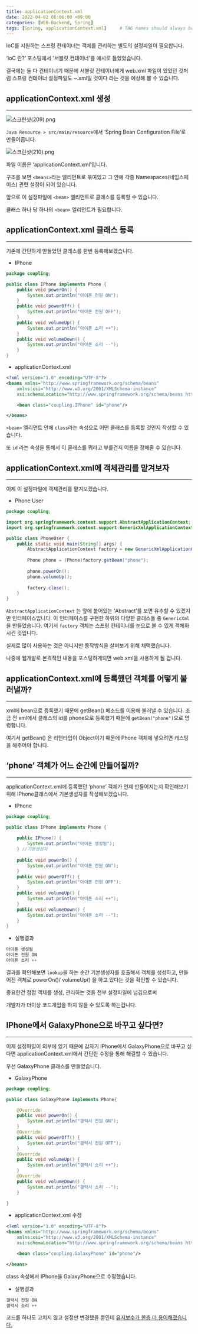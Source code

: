 ```yaml
---
title: applicationContext.xml
date: 2022-04-02 06:06:00 +09:00 
categories: [WEB-Backend, Spring] 
tags: [Spring, applicationContext.xml]     # TAG names should always be lowercase
---
```


IoC를 지원하는 스프링 컨테이너는 객체를 관리하는 별도의 설정파일이 필요합니다.

‘IoC 란?’ 포스팅에서 '서블릿 컨테이너'를 예시로 들었었습니다.

결국에는 둘 다 컨테이너기 때문에 서블릿 컨테이너에게 web.xml 파일이 있었던 것처럼 스프링 컨테이너 설정파일도 ~.xml일 것이다 라는 것을 예상해 볼 수 있습니다.

## applicationContext.xml 생성

---

![스크린샷(209).png](/assets/2022-04-02-applicationContext/1.png)

`Java Resource > src/main/resource`에서 ‘Spring Bean Configuration File’로 만들어줍니다. 

![스크린샷(210).png](/assets/2022-04-02-applicationContext/2.png)

파일 이름은 ‘applicationContext.xml’입니다.

구조를 보면 `<beans>`라는 엘리먼트로 묶여있고 그 안에 각종 Namespaces(네임스페이스) 관련 설정이 되어 있습니다. 

앞으로 이 설정파일에 `<bean>` 엘리먼트로 클래스를 등록할 수 있습니다. 

클래스 하나 당 하나의 `<bean>` 엘리먼트가 필요합니다.

## applicationContext.xml 클래스 등록

---

기존에 간단하게 만들었던 클래스를 한번 등록해보겠습니다. 

- IPhone

```java
package coupling;

public class IPhone implements Phone {
	public void powerOn() {
		System.out.println("아이폰 전원 ON");
	}
	public void powerOff() {
		System.out.println("아이폰 전원 OFF");
	}
	public void volumeUp() {
		System.out.println("아이폰 소리 ++");
	}
	public void volumeDown() {
		System.out.println("아이폰 소리 --");
	}
}
```

- applicationContext.xml

```XML
<?xml version="1.0" encoding="UTF-8"?>
<beans xmlns="http://www.springframework.org/schema/beans"
	xmlns:xsi="http://www.w3.org/2001/XMLSchema-instance"
	xsi:schemaLocation="http://www.springframework.org/schema/beans http://www.springframework.org/schema/beans/spring-beans.xsd">

	<bean class="coupling.IPhone" id="phone"/>

</beans>
```

`<bean>` 엘리먼트 안에 `class`라는 속성으로 어떤 클래스를 등록할 것인지 작성할 수 있습니다. 

또 `id` 라는 속성을 통해서 이 클래스를 뭐라고 부를건지 이름을 정해줄 수 있습니다. 

## applicationContext.xml에 객체관리를 맡겨보자

---

이제 이 설정파일에 객체관리를 맡겨보겠습니다. 

- Phone User

```java
package coupling;

import org.springframework.context.support.AbstractApplicationContext;
import org.springframework.context.support.GenericXmlApplicationContext;

public class PhoneUser {
	public static void main(String[] args) {
		AbstractApplicationContext factory = new GenericXmlApplicationContext("applicationContext.xml");
		
		Phone phone = (Phone)factory.getBean("phone");
		
		phone.powerOn();
		phone.volumeUp();
	
		factory.close();
	}
}
```

`AbstractApplicationContext` 는 앞에 붙어있는 ‘Abstract’를 보면 유추할 수 있겠지만 인터페이스입니다. 이 인터페이스를 구현한 하위의 다양한 클래스들 중 `GenericXml`을 만들었습니다. 여기서 `factory` 객체는 스프링 컨테이너를 눈으로 볼 수 있게 객체화 시킨 것입니다. 

실제로 많이 사용하는 것은 아니지만 동작방식을 살펴보기 위해 채택했습니다. 

나중에 웹개발로 본격적인 내용을 포스팅하게되면 web.xml을 사용하게 될 겁니다.

## applicationContext.xml에 등록했던 객체를 어떻게 불러낼까?

---

xml에 bean으로 등록했기 때문에 getBean() 메소드를 이용해 불러낼 수 있습니다. 조금 전 xml에서 클래스의 id를 phone으로 등록했기 때문에 `getBean("phone")`으로 명령합니다. 

여기서 getBean() 은 리턴타입이 Object이기 때문에 Phone 객체에 넣으려면 캐스팅을 해주어야 합니다. 

## ‘phone’ 객체가 어느 순간에 만들어질까?

---

applicationContext.xml에 등록했던 ‘phone’ 객체가 언제 만들어지는지 확인해보기 위해  IPhone클래스에서 기본생성자를 작성해보겠습니다. 

- IPhone

```java
package coupling;

public class IPhone implements Phone {
	
	public IPhone() {
		System.out.println("아이폰 생성됨");
	} //기본생성자
	
	public void powerOn() {
		System.out.println("아이폰 전원 ON");
	}
	public void powerOff() {
		System.out.println("아이폰 전원 OFF");
	}
	public void volumeUp() {
		System.out.println("아이폰 소리 ++");
	}
	public void volumeDown() {
		System.out.println("아이폰 소리 --");
	}
}
```

- 실행결과

```java
아이폰 생성됨
아이폰 전원 ON
아이폰 소리 ++
```

 결과를 확인해보면 `lookup`을 하는 순간 기본생성자를 호출해서 객체를 생성하고, 만들어진 객체로 powerOn()/ volumeUp() 을 하고 있다는 것을 확인할 수 있습니다. 

중요한건 점점 객체를 생성, 관리하는 것을 전부 설정파일에 넘김으로써 

개발자가 더이상 코드개입을 하지 않을 수 있도록 하는겁니다. 

## IPhone에서 GalaxyPhone으로 바꾸고 싶다면?

---

이제 설정파일이 외부에 있기 때문에 갑자기 IPhone에서 GalaxyPhone으로 바꾸고 싶다면 applicationContext.xml에서 간단한 수정을 통해 해결할 수 있습니다.

우선 GalaxyPhone 클래스를 만들었습니다.

- GalaxyPhone

```java
package coupling;

public class GalaxyPhone implements Phone{

	@Override
	public void powerOn() {
		System.out.println("갤럭시 전원 ON");
	}
	@Override
	public void powerOff() {
		System.out.println("갤럭시 전원 OFF");
	}
	@Override
	public void volumeUp() {
		System.out.println("갤럭시 소리 ++");
	}
	@Override
	public void volumeDown() {
		System.out.println("갤럭시 소리 --");
	}

}
```

- applicationContext.xml 수정

```XML
<?xml version="1.0" encoding="UTF-8"?>
<beans xmlns="http://www.springframework.org/schema/beans"
	xmlns:xsi="http://www.w3.org/2001/XMLSchema-instance"
	xsi:schemaLocation="http://www.springframework.org/schema/beans http://www.springframework.org/schema/beans/spring-beans.xsd">

	<bean class="coupling.GalaxyPhone" id="phone"/>

</beans>
```

class 속성에서 IPhone을 GalaxyPhone으로 수정했습니다.

- 실행결과

```java
갤럭시 전원 ON
갤럭시 소리 ++
```

코드를 하나도 고치지 않고 설정만 변경했을 뿐인데 <u>유지보수가 한층 더 용이해졌습니다.</u>